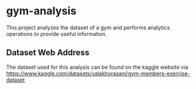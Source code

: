 # gym-analysis
This project analyzes the dataset of a gym and performs analytics operations to provide useful information.

## Dataset Web Address
The dataset used for this analysis can be found on the kaggle website via https://www.kaggle.com/datasets/valakhorasani/gym-members-exercise-dataset
